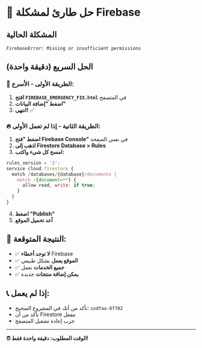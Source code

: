 # 🚨 حل طارئ لمشكلة Firebase

## المشكلة الحالية
```
FirebaseError: Missing or insufficient permissions
```

## الحل السريع (دقيقة واحدة)

### 🚀 **الطريقة الأولى - الأسرع:**
1. **افتح `FIREBASE_EMERGENCY_FIX.html`** في المتصفح
2. **اضغط "إضافة البيانات"**
3. **انتهى!** ✅

### 🔥 **الطريقة الثانية - إذا لم تعمل الأولى:**
1. **اضغط "فتح Firebase Console"** في نفس الصفحة
2. **اذهب إلى Firestore Database > Rules**
3. **امسح كل شيء واكتب:**

```javascript
rules_version = '2';
service cloud.firestore {
  match /databases/{database}/documents {
    match /{document=**} {
      allow read, write: if true;
    }
  }
}
```

4. **اضغط "Publish"**
5. **أعد تحميل الموقع**

## 🎯 **النتيجة المتوقعة:**
- ✅ **لا توجد أخطاء** Firebase
- ✅ **الموقع يعمل** بشكل طبيعي
- ✅ **جميع الخدمات** تعمل
- ✅ **يمكن إضافة منتجات** جديدة

## 📞 **إذا لم يعمل:**
- تأكد من أنك في المشروع الصحيح: `sodfaa-8f702`
- تأكد من أن Firestore مفعل
- جرب إعادة تشغيل المتصفح

---
**⏰ الوقت المطلوب: دقيقة واحدة فقط!**


